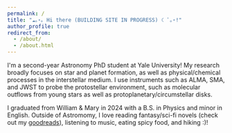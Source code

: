 ```yaml
---
permalink: /
title: "☁︎｡⋆｡ Hi there (BUILDING SITE IN PROGRESS) ☾ ﾟ｡⋆!"
author_profile: true
redirect_from: 
  - /about/
  - /about.html
---
```


I'm a second-year Astronomy PhD student at Yale University! My research broadly focuses on star and planet formation, as well as physical/chemical processes in the interstellar medium. I use instruments such as ALMA, SMA, and JWST to probe the protostellar environment, such as molecular outflows from young stars as well as protoplanetary/circumstellar disks.

I graduated from William & Mary in 2024 with a B.S. in Physics and minor in English. Outside of Astromomy, I love reading fantasy/sci-fi novels (check out my <a href="https://www.goodreads.com/user/show/40674764-indigo-ramisa">goodreads</a>), listening to music, eating spicy food, and hiking :)!
